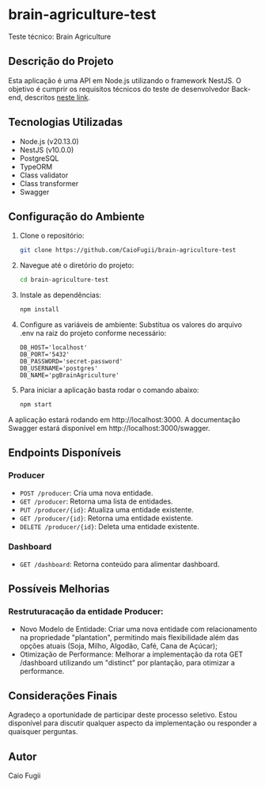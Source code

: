 # brain-agriculture-test

Teste técnico: Brain Agriculture

## Descrição do Projeto

Esta aplicação é uma API em Node.js utilizando o framework NestJS. O objetivo é cumprir os requisitos técnicos do teste de desenvolvedor Back-end, descritos [neste link](https://github.com/brain-ag/trabalhe-conosco).

## Tecnologias Utilizadas

- Node.js (v20.13.0)
- NestJS (v10.0.0)
- PostgreSQL
- TypeORM
- Class validator
- Class transformer
- Swagger

## Configuração do Ambiente

1. Clone o repositório:
   ```sh
   git clone https://github.com/CaioFugii/brain-agriculture-test
   ```
2. Navegue até o diretório do projeto:
   ```sh
   cd brain-agriculture-test
   ```
3. Instale as dependências:
   ```sh
   npm install
   ```
4. Configure as variáveis de ambiente:
   Substitua os valores do arquivo .env na raiz do projeto conforme necessário:
   ```env
   DB_HOST='localhost'
   DB_PORT='5432'
   DB_PASSWORD='secret-password'
   DB_USERNAME='postgres'
   DB_NAME='pgBrainAgriculture'
   ```
5. Para iniciar a aplicação basta rodar o comando abaixo:
   ```sh
   npm start
   ```

A aplicação estará rodando em http://localhost:3000. A documentação Swagger estará disponível em http://localhost:3000/swagger.

## Endpoints Disponíveis

### Producer

- `POST /producer`: Cria uma nova entidade.
- `GET /producer`: Retorna uma lista de entidades.
- `PUT /producer/{id}`: Atualiza uma entidade existente.
- `GET /producer/{id}`: Retorna uma entidade existente.
- `DELETE /producer/{id}`: Deleta uma entidade existente.

### Dashboard

- `GET /dashboard`: Retorna conteúdo para alimentar dashboard.

## Possíveis Melhorias

### Restruturacação da entidade Producer:

- Novo Modelo de Entidade: Criar uma nova entidade com relacionamento na propriedade "plantation", permitindo mais flexibilidade além das opções atuais (Soja, Milho, Algodão, Café, Cana de Açúcar);
- Otimização de Performance: Melhorar a implementação da rota GET /dashboard utilizando um "distinct" por plantação, para otimizar a performance.

## Considerações Finais

Agradeço a oportunidade de participar deste processo seletivo. Estou disponível para discutir qualquer aspecto da implementação ou responder a quaisquer perguntas.

## Autor

Caio Fugii
